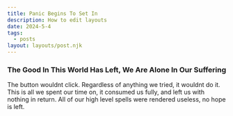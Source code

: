 ```yaml
---
title: Panic Begins To Set In
description: How to edit layouts
date: 2024-5-4
tags:
  - posts
layout: layouts/post.njk
---
```

### The Good In This World Has Left, We Are Alone In Our Suffering

The button wouldnt click. Regardless of anything we tried, it wouldnt do it. This is all we spent our time on, it consumed us fully, and left us with nothing in return. All of our high level spells were rendered useless, no hope is left. 
